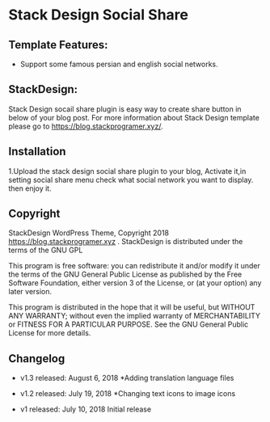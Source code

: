 # Stack Design Social Share


## Template Features:

* Support some famous persian and english social networks. 



## StackDesign:
Stack Design  socail share plugin is easy way to create share button in below of your blog post.
For more information about Stack Design  template please go to https://blog.stackprogramer.xyz/.



## Installation
1.Upload the stack design social share  plugin to your blog, Activate it,in setting  social share menu check what
 social network you want to display. then enjoy it.



## Copyright 

StackDesign WordPress Theme, Copyright 2018 https://blog.stackprogramer.xyz .
StackDesign is distributed under the terms of the GNU GPL

This program is free software: you can redistribute it and/or modify
it under the terms of the GNU General Public License as published by
the Free Software Foundation, either version 3 of the License, or
(at your option) any later version.

This program is distributed in the hope that it will be useful,
but WITHOUT ANY WARRANTY; without even the implied warranty of
MERCHANTABILITY or FITNESS FOR A PARTICULAR PURPOSE. See the
GNU General Public License for more details.


## Changelog
* v1.3 released: August 6, 2018
*Adding translation language files

* v1.2 released: July 19, 2018
*Changing text icons to image icons

* v1 released: July 10, 2018
Initial release




